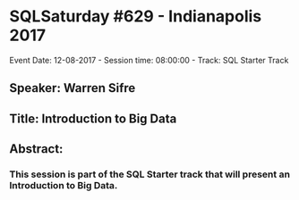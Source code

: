 # SQLSaturday #629 - Indianapolis 2017
Event Date: 12-08-2017 - Session time: 08:00:00 - Track: SQL Starter Track
## Speaker: Warren Sifre
## Title: Introduction to Big Data
## Abstract:
### This session is part of the SQL Starter track that will present an Introduction to Big Data.
